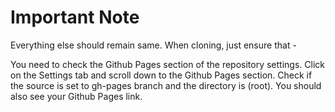 # Important Note

Everything else should remain same. When cloning, just ensure that - 

You need to check the Github Pages section of the repository settings. Click on the Settings tab and scroll down to the Github Pages section. Check if the source is set to gh-pages branch and the directory is (root). You should also see your Github Pages link.